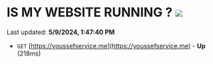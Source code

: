 # IS MY WEBSITE RUNNING ? [![](https://img.shields.io/static/v1?label=Sponsor&message=%E2%9D%A4&logo=GitHub&color=%23fe8e86)](https://github.com/sponsors/<username>)

Last updated: **5/9/2024, 1:47:40 PM**

- `GET` [https://youssefservice.me](https://youssefservice.me) - **Up** (218ms)

